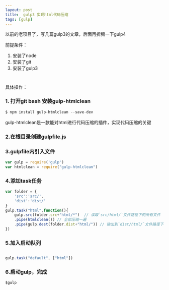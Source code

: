 ```yaml
---
layout: post
title:  gulp3 实现html代码压缩
tags: [gulp]
---
```

以前的老项目了，写几篇gulp3的文章，后面再折腾一下gulp4

前提条件：
1. 安装了node
2. 安装了git
3. 安装了gulp3
#
具体操作：

### 1. 打开git bash 安装gulp-htmlclean

```javascript
$ npm install gulp-htmlclean --save-dev
```

gulp-htmlclean是一款能对html进行代码压缩的插件，实现代码压缩的关键

### 2.在根目录创建gulpfile.js

### 3.gulpfile内引入文件
```javascript
var gulp = require('gulp')
var htmlclean = require("gulp-htmlclean")
```
  
### 4.添加task任务
```javascript
var folder = {
    'src':'src/',
    'dist':'dist/'
}
gulp.task("html",function(){
    gulp.src(folder.src+"html/*")  // 读取`src/html/`文件路径下的所有文件
    .pipe(htmlclean()) // 全部压缩一遍
    .pipe(gulp.dest(folder.dist+"html/")) // 输出到`dist/html/`文件路径下面
})
```


### 5.加入启动队列
```javascript

gulp.task("default", ["html"])
```

### 6.启动gulp，完成
```
$gulp
```

